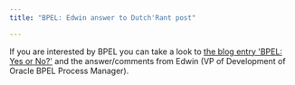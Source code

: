 ```yaml
---
title: "BPEL: Edwin answer to Dutch'Rant post"

---
```


If you are interested by BPEL you can take a look to [the blog entry 'BPEL: Yes or No?'](http://blog.arendsen.net/index.php?p=13) and the answer/comments from Edwin (VP of Development of Oracle BPEL Process Manager).
